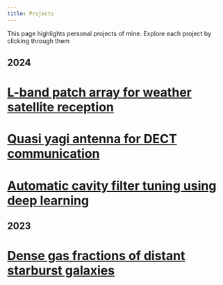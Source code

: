 ```yaml
---
title: Projects
---
```


This page highlights personal projects of mine. Explore each project by clicking through them

## 2024

# [L-band patch array for weather satellite reception](l_band_patch_array/l_band_patch_array.md)

# [Quasi yagi antenna for DECT communication](quasi_yagi_antenna/quasi_yagi_antenna.md)

# [Automatic cavity filter tuning using deep learning](automatic_cavity_filter_tuning/automatic_cavity_filter_tuning.md)

## 2023

# [Dense gas fractions of distant starburst galaxies](dense_gas_fractions/dense_gas_fractions.md)